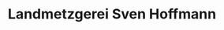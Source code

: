 ---
title: "Landmetzgerei Sven Hoffmann"
url: /strassenhaus/landmetzgerei-sven-hoffmann/
shop: Metzgerei
---